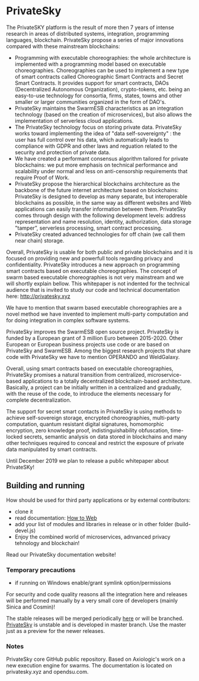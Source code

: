
# PrivateSky

The PrivateSKY platform is the result of more then 7 years of intense research in areas of distributed systems, integration, programming languages, blockchain. 
PrivateSky propose a series of major innovations compared with these mainstream blockchains:
 - Programming with executable choreographies: the whole architecture is implemented with a  programming model based on executable choreographies. Choreographies can be used to implement a new type of smart contracts called Choreographic Smart Contracts and Secret Smart Contracts. It provides support for smart contracts, DAOs (Decentralized Autonomous Organization), crypto-tokens, etc. being an easy-to-use technology for consortia, firms, states, towns and other smaller or larger communities organized in the form of DAO's. 
 - PrivateSky maintains the SwarmESB characteristics as an integration technology (based on the creation of microservices), but also allows the implementation of serverless cloud applications. 
 - The PrivateSky technology focus on storing private data. PrivateSky works toward implementing the idea of "data self-sovereignty" : the user has full control over his data, which automatically leads to compliance with GDPR and other laws and reguation related to the security and protection of private data. 
 - We have created a performant consensus algorithm tailored for private blockchains: we put more emphasis on technical performance and scalability under normal and less on anti-censorship requirements that require Proof of Work. 
 - PrivateSky propose the hierarchical blockchains architecture as the backbone of the future internet architecture based on blockchains: PrivateSky is designed to develop as many separate, but interoperable blockchains as possible, in the same way as different websites and Web applications can easily transfer information between them.  PrivateSky comes through design with the following development levels: address representation and name resolution, identity, authorization, data storage "tamper”, serverless processing, smart contract processing.
 - PrivateSky created advanced technologies for off chain (we call them near chain) storage.
 
 Overall, PrivateSky is usable for both public and private blockchains and it is focused on providing new and powerfull tools regarding privacy and confidentiality. PrivateSky introduces a new approach on programming smart contracts based on executable choreographies.
The concept of swarm based executable choreographies is not very mainstream and we will shortly explain bellow. This whitepaper is not indented for the technical audience that is invited to study our code and technical documentation here: http://privatesky.xyz

We have to mention that swarm based executable choreographies are a novel method we have invented to implement multi-party computation and for doing integration in complex software systems.

PrivateSky improves the SwarmESB open source project. PrivateSky is funded by a European grant of 3 million Euro between 2015-2020. Other European or European business projects use code or are based on PrivateSky and SwarmESB. Among the biggest research projects that share code with PrivateSky we have to mention OPERANDO and WeldGalaxy.

Overall, using smart contracts based on executable choreographies, PrivateSky promises a natural transition from centralized, microservice-based applications to a totally decentralized blockchain-based architecture. Basically, a project can be initially written in a centralized and gradually, with the reuse of the code, to introduce the elements necessary for complete decentralization.  

The support for secret smart contacts in PrivateSky  is using methods to achieve  self-sovereign storage, encrypted choreographies, multi-party computation, quantum resistant digital signatures, homomorphic encryption, zero knowledge proof, indistinguishability obfuscation, time-locked secrets, semantic analysis on data stored in blockchains and many other techniques required to conceal and restrict the exposure of private data manipulated by smart contracts.

Until December 2019 we plan to release a public whitepaper about PrivateSKy!

## Building and running

How should be used for third party applications or by external contributors:
- clone it
- read documentation:  [How to Web](https://privatesky.xyz)
- add your list of modules and libraries in release or in other folder (build-devel.js)
- Enjoy the combined world of microservices, adnvanced privacy tehnology and blockchain!


Read our PrivateSky documentation website!


### Temporary precautions
- if running on Windows enable/grant symlink option/permissions

For security and code quality reasons all the integration here and releases will be performed manually by a very small core of developers (mainly Sinica and Cosmin)!

The stable releases will be merged periodically  [here](https://github.com/privatesky/psk-release) or will be branched.
[PrivateSky](https://github.com/PrivateSky/privatesky)  is unstable and is developed in master branch. Use the master just as a preview for the newer releases.




### Notes
PrivateSky core GitHub public repository. Based on Axiologic's work on a new execution engine for swarms.
The documentation is located on privatesky.xyz and opendsu.com.


